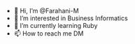 - 👋 Hi, I’m @Farahani-M
- 👀 I’m interested in Business Informatics
- 🌱 I’m currently learning Ruby
- 📫 How to reach me DM

